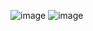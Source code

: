 ![image](https://github.com/MRizkiMaulana/Kalkulator-Tanah-Umum/assets/100768439/e6142856-9b5d-4bc9-a8c5-0621cb15f66c)
![image](https://github.com/MRizkiMaulana/Kalkulator-Tanah-Umum/assets/100768439/5227f18c-67d8-4fa6-a21d-1c978c9983ec)

